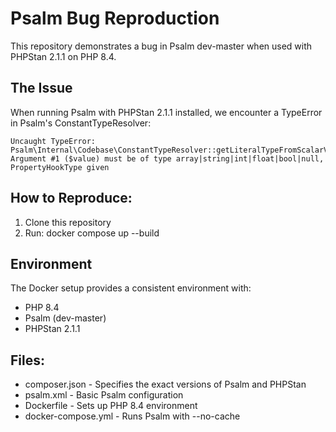 # Psalm Bug Reproduction

This repository demonstrates a bug in Psalm dev-master when used with PHPStan 2.1.1 on PHP 8.4.

## The Issue

When running Psalm with PHPStan 2.1.1 installed, we encounter a TypeError in Psalm's ConstantTypeResolver:

```
Uncaught TypeError: Psalm\Internal\Codebase\ConstantTypeResolver::getLiteralTypeFromScalarValue():
Argument #1 ($value) must be of type array|string|int|float|bool|null, PropertyHookType given
```

## How to Reproduce:

1. Clone this repository
2. Run: docker compose up --build

## Environment

The Docker setup provides a consistent environment with:
- PHP 8.4
- Psalm (dev-master)
- PHPStan 2.1.1

## Files:
- composer.json - Specifies the exact versions of Psalm and PHPStan
- psalm.xml - Basic Psalm configuration
- Dockerfile - Sets up PHP 8.4 environment
- docker-compose.yml - Runs Psalm with --no-cache
